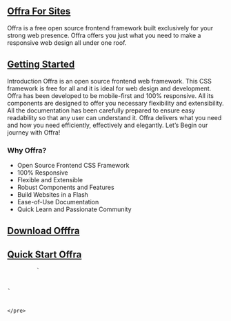## [Offra For Sites](http://offra.io/)

Offra is a free open source frontend framework built exclusively for your strong web presence. Offra offers you just what you need to make a responsive web design all under one roof.

## [Getting Started](https://offra.io/getting-started/index.php)

Introduction Offra is an open source frontend web framework. This CSS framework is free for all and it is ideal for web design and development. Offra has been developed to be mobile-first and 100% responsive. All its components are designed to offer you necessary flexibility and extensibility. All the documentation has been carefully prepared to ensure easy readability so that any user can understand it. Offra delivers what you need and how you need efficiently, effectively and elegantly. Let’s Begin our journey with Offra!

### Why Offra?

*   Open Source Frontend CSS Framework
*   100% Responsive
*   Flexible and Extensible
*   Robust Components and Features
*   Build Websites in a Flash
*   Ease-of-Use Documentation
*   Quick Learn and Passionate Community

## [Download Offfra](https://offra.io/getting-started/download.php)

## [Quick Start Offra](https://offra.io/getting-started/download.php)

<pre>        `<!-- css file -->
<link rel="stylesheet" href="https://otn.offra.io/css/offra.min.css">
<!-- js file -->
<script src="https://otn.offra.io/js/offra.min.js"></script>` 
    </pre>
